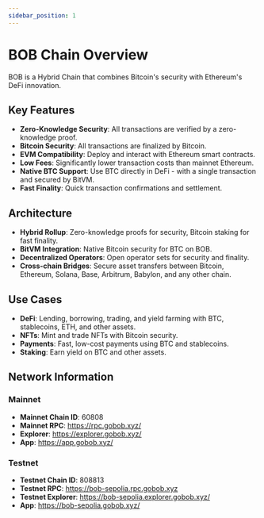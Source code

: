 ```yaml
---
sidebar_position: 1
---
```


# BOB Chain Overview

BOB is a Hybrid Chain that combines Bitcoin's security with Ethereum's DeFi innovation.

## Key Features

- **Zero-Knowledge Security**: All transactions are verified by a zero-knowledge proof.
- **Bitcoin Security**: All transactions are finalized by Bitcoin.
- **EVM Compatibility**: Deploy and interact with Ethereum smart contracts.
- **Low Fees**: Significantly lower transaction costs than mainnet Ethereum.
- **Native BTC Support**: Use BTC directly in DeFi - with a single transaction and secured by BitVM.
- **Fast Finality**: Quick transaction confirmations and settlement.

## Architecture

- **Hybrid Rollup**: Zero-knowledge proofs for security, Bitcoin staking for fast finality.
- **BitVM Integration**: Native Bitcoin security for BTC on BOB.
- **Decentralized Operators**: Open operator sets for security and finality.
- **Cross-chain Bridges**: Secure asset transfers between Bitcoin, Ethereum, Solana, Base, Arbitrum, Babylon, and any other chain.

## Use Cases

- **DeFi**: Lending, borrowing, trading, and yield farming with BTC, stablecoins, ETH, and other assets.
- **NFTs**: Mint and trade NFTs with Bitcoin security.
- **Payments**: Fast, low-cost payments using BTC and stablecoins.
- **Staking**: Earn yield on BTC and other assets.

## Network Information

### Mainnet

- **Mainnet Chain ID**: 60808
- **Mainnet RPC**: https://rpc.gobob.xyz/
- **Explorer**: https://explorer.gobob.xyz/
- **App**: https://app.gobob.xyz/

### Testnet

- **Testnet Chain ID**: 808813
- **Testnet RPC**: https://bob-sepolia.rpc.gobob.xyz
- **Testnet Explorer**: https://bob-sepolia.explorer.gobob.xyz/
- **App**: https://bob-sepolia.gobob.xyz/
